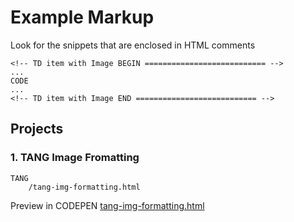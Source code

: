 # Example Markup

Look for the snippets that are enclosed in HTML comments

    <!-- TD item with Image BEGIN =========================== -->
    ...
    CODE
    ...
    <!-- TD item with Image END =========================== -->


## Projects

### 1. TANG Image Fromatting


    TANG
        /tang-img-formatting.html

Preview in CODEPEN [tang-img-formatting.html](http://https://codepen.io/anon/pen/eGmzWx)

